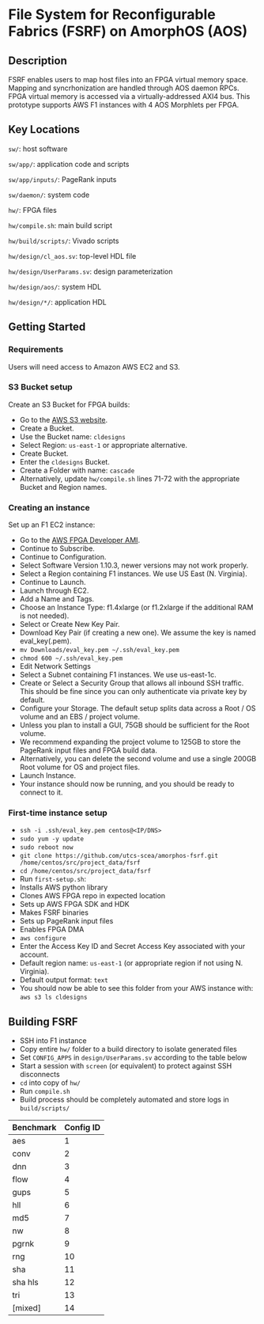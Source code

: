 # File System for Reconfigurable Fabrics (FSRF) on AmorphOS (AOS)

## Description

FSRF enables users to map host files into an FPGA virtual memory space.
Mapping and syncrhonization are handled through AOS daemon RPCs.
FPGA virtual memory is accessed via a virtually-addressed AXI4 bus.
This prototype supports AWS F1 instances with 4 AOS Morphlets per FPGA.

## Key Locations

`sw/`: host software

`sw/app/`: application code and scripts

`sw/app/inputs/`: PageRank inputs

`sw/daemon/`: system code

`hw/`: FPGA files

`hw/compile.sh`: main build script

`hw/build/scripts/`: Vivado scripts

`hw/design/cl_aos.sv`: top-level HDL file

`hw/design/UserParams.sv`: design parameterization

`hw/design/aos/`: system HDL

`hw/design/*/`: application HDL

## Getting Started

### Requirements

Users will need access to Amazon AWS EC2 and S3.

### S3 Bucket setup

Create an S3 Bucket for FPGA builds:

- Go to the [AWS S3 website](https://s3.console.aws.amazon.com/s3/buckets).
- Create a Bucket.
 - Use the Bucket name: `cldesigns`
 - Select Region: `us-east-1` or appropriate alternative.
 - Create Bucket.
- Enter the `cldesigns` Bucket.
- Create a Folder with name: `cascade`
- Alternatively, update `hw/compile.sh` lines 71-72 with the appropriate Bucket and Region names.

### Creating an instance

Set up an F1 EC2 instance:

- Go to the [AWS FPGA Developer AMI](https://aws.amazon.com/marketplace/pp/Amazon-Web-Services-FPGA-Developer-AMI/B06VVYBLZZ).
- Continue to Subscribe.
- Continue to Configuration.
- Select Software Version 1.10.3, newer versions may not work properly.
- Select a Region containing F1 instances. We use US East (N. Virginia).
- Continue to Launch.
- Launch through EC2.
- Add a Name and Tags.
- Choose an Instance Type: f1.4xlarge (or f1.2xlarge if the additional RAM is not needed).
- Select or Create New Key Pair.
 - Download Key Pair (if creating a new one). We assume the key is named eval_key(.pem).
 - `mv Downloads/eval_key.pem ~/.ssh/eval_key.pem`
 - `chmod 600 ~/.ssh/eval_key.pem`
- Edit Network Settings
 - Select a Subnet containing F1 instances. We use us-east-1c.
 - Create or Select a Security Group that allows all inbound SSH traffic. This should be fine since you can only authenticate via private key by default.
- Configure your Storage. The default setup splits data across a Root / OS volume and an EBS / project volume.
 - Unless you plan to install a GUI, 75GB should be sufficient for the Root volume.
 - We recommend expanding the project volume to 125GB to store the PageRank input files and FPGA build data.
 - Alternatively, you can delete the second volume and use a single 200GB Root volume for OS and project files.
- Launch Instance.
- Your instance should now be running, and you should be ready to connect to it.

### First-time instance setup

- `ssh -i .ssh/eval_key.pem centos@<IP/DNS>`
- `sudo yum -y update`
- `sudo reboot now`
- `git clone https://github.com/utcs-scea/amorphos-fsrf.git /home/centos/src/project_data/fsrf`
- `cd /home/centos/src/project_data/fsrf`
- Run `first-setup.sh`:
 - Installs AWS python library
 - Clones AWS FPGA repo in expected location
 - Sets up AWS FPGA SDK and HDK
 - Makes FSRF binaries
 - Sets up PageRank input files
 - Enables FPGA DMA
- `aws configure`
 - Enter the Access Key ID and Secret Access Key associated with your account.
 - Default region name: `us-east-1` (or appropriate region if not using N. Virginia).
 - Default output format: `text`
- You should now be able to see this folder from your AWS instance with: `aws s3 ls cldesigns`

## Building FSRF

- SSH into F1 instance
- Copy entire `hw/` folder to a build directory to isolate generated files
- Set `CONFIG_APPS` in `design/UserParams.sv` according to the table below
- Start a session with `screen` (or equivalent) to protect against SSH disconnects
- `cd` into copy of `hw/`
- Run `compile.sh`
- Build process should be completely automated and store logs in `build/scripts/`

| Benchmark | Config ID |
|-----------|-----------|
| aes       | 1         |
| conv      | 2         |
| dnn       | 3         |
| flow      | 4         |
| gups      | 5         |
| hll       | 6         |
| md5       | 7         |
| nw        | 8         |
| pgrnk     | 9         |
| rng       | 10        |
| sha       | 11        |
| sha hls   | 12        |
| tri       | 13        |
| [mixed]   | 14        |

